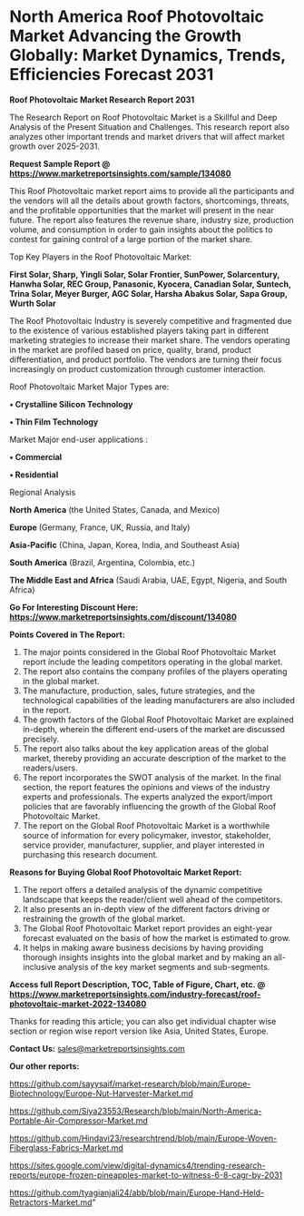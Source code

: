 # North America Roof Photovoltaic Market Advancing the Growth Globally: Market Dynamics, Trends, Efficiencies Forecast 2031

<strong>Roof Photovoltaic Market Research Report 2031</strong>

The Research Report on Roof Photovoltaic Market is a Skillful and Deep Analysis of the Present Situation and Challenges. This research report also analyzes other important trends and market drivers that will affect market growth over 2025-2031.

<strong>Request Sample Report @ <a href=https://www.marketreportsinsights.com/sample/134080>https://www.marketreportsinsights.com/sample/134080</a></strong>

This Roof Photovoltaic market report aims to provide all the participants and the vendors will all the details about growth factors, shortcomings, threats, and the profitable opportunities that the market will present in the near future. The report also features the revenue share, industry size, production volume, and consumption in order to gain insights about the politics to contest for gaining control of a large portion of the market share.

Top Key Players in the Roof Photovoltaic Market:

<strong>First Solar, Sharp, Yingli Solar, Solar Frontier, SunPower, Solarcentury, Hanwha Solar, REC Group, Panasonic, Kyocera, Canadian Solar, Suntech, Trina Solar, Meyer Burger, AGC Solar, Harsha Abakus Solar, Sapa Group, Wurth Solar</strong>

The Roof Photovoltaic Industry is severely competitive and fragmented due to the existence of various established players taking part in different marketing strategies to increase their market share. The vendors operating in the market are profiled based on price, quality, brand, product differentiation, and product portfolio. The vendors are turning their focus increasingly on product customization through customer interaction.

Roof Photovoltaic Market Major Types are:

<strong>• Crystalline Silicon Technology

• Thin Film Technology</strong>

Market Major end-user applications :

<strong>• Commercial

• Residential</strong>

Regional Analysis

</u><strong><b>North America</b></strong> (the United States, Canada, and Mexico)

<strong><b>Europe </b></strong>(Germany, France, UK, Russia, and Italy)

<strong><b>Asia-Pacific</b></strong> (China, Japan, Korea, India, and Southeast Asia)

<strong><b>South America</b></strong> (Brazil, Argentina, Colombia, etc.)

<strong><b>The Middle East and Africa</b></strong> (Saudi Arabia, UAE, Egypt, Nigeria, and South Africa)

<strong>Go For Interesting Discount Here: <a href=https://www.marketreportsinsights.com/discount/134080>https://www.marketreportsinsights.com/discount/134080</a></strong>

<strong>Points Covered in The Report:</strong>
<ol>
  <li>The major points considered in the Global Roof Photovoltaic Market report include the leading competitors operating in the global market.</li>
  <li>The report also contains the company profiles of the players operating in the global market.</li>
  <li>The manufacture, production, sales, future strategies, and the technological capabilities of the leading manufacturers are also included in the report.</li>
  <li>The growth factors of the Global Roof Photovoltaic Market are explained in-depth, wherein the different end-users of the market are discussed precisely.</li>
  <li>The report also talks about the key application areas of the global market, thereby providing an accurate description of the market to the readers/users.</li>
  <li>The report incorporates the SWOT analysis of the market. In the final section, the report features the opinions and views of the industry experts and professionals. The experts analyzed the export/import policies that are favorably influencing the growth of the Global Roof Photovoltaic Market.</li>
  <li>The report on the Global Roof Photovoltaic Market is a worthwhile source of information for every policymaker, investor, stakeholder, service provider, manufacturer, supplier, and player interested in purchasing this research document.</li>
</ol>
<strong>Reasons for Buying Global Roof Photovoltaic Market Report:</strong>

<ol>
  <li>The report offers a detailed analysis of the dynamic competitive landscape that keeps the reader/client well ahead of the competitors.</li>
  <li>It also presents an in-depth view of the different factors driving or restraining the growth of the global market.</li>
  <li>The Global Roof Photovoltaic Market report provides an eight-year forecast evaluated on the basis of how the market is estimated to grow.</li>
  <li>It helps in making aware business decisions by having providing thorough insights insights into the global market and by making an all-inclusive analysis of the key market segments and sub-segments.</li>
</ol>
<strong>Access full Report Description, TOC, Table of Figure, Chart, etc. @ <a href=https://www.marketreportsinsights.com/industry-forecast/roof-photovoltaic-market-2022-134080>https://www.marketreportsinsights.com/industry-forecast/roof-photovoltaic-market-2022-134080</a></strong>


Thanks for reading this article; you can also get individual chapter wise section or region wise report version like Asia, United States, Europe.

<strong>Contact Us:</strong>
sales@marketreportsinsights.com

<strong>Our other reports:</strong>

<a href=https://github.com/sayysaif/market-research/blob/main/Europe-Biotechnology/Europe-Nut-Harvester-Market.md>https://github.com/sayysaif/market-research/blob/main/Europe-Biotechnology/Europe-Nut-Harvester-Market.md</a>

<a href=https://github.com/Siya23553/Research/blob/main/North-America-Portable-Air-Compressor-Market.md>https://github.com/Siya23553/Research/blob/main/North-America-Portable-Air-Compressor-Market.md</a>

<a href=https://github.com/Hindavi23/researchtrend/blob/main/Europe-Woven-Fiberglass-Fabrics-Market.md>https://github.com/Hindavi23/researchtrend/blob/main/Europe-Woven-Fiberglass-Fabrics-Market.md</a>

<a href=https://sites.google.com/view/digital-dynamics4/trending-research-reports/europe-frozen-pineapples-market-to-witness-6-8-cagr-by-2031>https://sites.google.com/view/digital-dynamics4/trending-research-reports/europe-frozen-pineapples-market-to-witness-6-8-cagr-by-2031</a>

<a href=https://github.com/tyagianjali24/abb/blob/main/Europe-Hand-Held-Retractors-Market.md>https://github.com/tyagianjali24/abb/blob/main/Europe-Hand-Held-Retractors-Market.md</a>"
